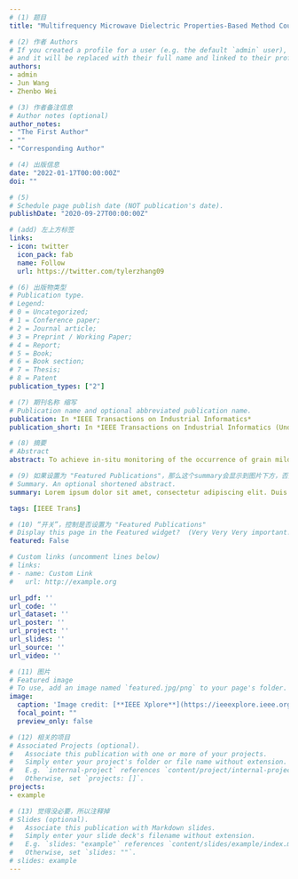```yaml
---
# (1) 题目
title: "Multifrequency Microwave Dielectric Properties-Based Method Coupled with SPA-PLSDA Algorithm for Rapid Discrimination of Grain Mildew"

# (2) 作者 Authors
# If you created a profile for a user (e.g. the default `admin` user), write the username (folder name) here 
# and it will be replaced with their full name and linked to their profile.
authors:
- admin
- Jun Wang
- Zhenbo Wei

# (3) 作者备注信息
# Author notes (optional)
author_notes:
- "The First Author"
- ""
- "Corresponding Author"

# (4) 出版信息
date: "2022-01-17T00:00:00Z"
doi: ""

# (5) 
# Schedule page publish date (NOT publication's date).
publishDate: "2020-09-27T00:00:00Z"

# (add) 左上方标签
links:
- icon: twitter
  icon_pack: fab
  name: Follow
  url: https://twitter.com/tylerzhang09

# (6) 出版物类型
# Publication type.
# Legend: 
# 0 = Uncategorized; 
# 1 = Conference paper; 
# 2 = Journal article;
# 3 = Preprint / Working Paper; 
# 4 = Report; 
# 5 = Book; 
# 6 = Book section;
# 7 = Thesis; 
# 8 = Patent
publication_types: ["2"]

# (7) 期刊名称 缩写
# Publication name and optional abbreviated publication name.
publication: In *IEEE Transactions on Industrial Informatics*
publication_short: In *IEEE Transactions on Industrial Informatics (Under review)*

# (8) 摘要
# Abstract
abstract: To achieve in-situ monitoring of the occurrence of grain mildew and ensure food safety, this study took paddy grains as the object and carried out the discrimination of paddy mildew based on microwave dielectric properties. The multi-frequency swept measurement technique was used to acquire the dielectric constant (DC) and dielectric loss factor (DLF) spectra (2.00–10.00 GHz) of healthy samples and samples with different moldy paddy content. To choose the most effective frequencies, 20 frequency subsets (DC subset 1~10, DLF subset 1~10) were generated by an algorithm coupled with the successive projections algorithm and partial least-squares discriminant analysis. Afterward, four key frequencies were determined from the 100 pairwise combinations of the two types of frequency subsets by exhaustive method. Dielectric properties at key frequencies and sample thickness were used as the input variables to establish the discriminating model for paddy mildew. The established microwave dielectric properties-based model achieved 100% accuracy in distinguishing healthy and moldy samples, showing perfect discriminant validity. Moreover, the discriminating model misclassified only 4.4% of samples with low moldy paddy content (≤ 30%), showing acceptable discriminant sensitivity. The results of this study should encourage future research on dielectric-based mildew detection in food processing and agriculture-related industries.

# (9) 如果设置为 "Featured Publications"，那么这个summary会显示到图片下方，否则就不会显示出来！
# Summary. An optional shortened abstract.
summary: Lorem ipsum dolor sit amet, consectetur adipiscing elit. Duis posuere tellus ac convallis placerat. Proin tincidunt magna sed ex sollicitudin condimentum.

tags: [IEEE Trans]

# (10) “开关”，控制是否设置为 "Featured Publications"
# Display this page in the Featured widget?  (Very Very Very important!!!)
featured: False

# Custom links (uncomment lines below)
# links:
# - name: Custom Link
#   url: http://example.org

url_pdf: ''
url_code: ''
url_dataset: ''
url_poster: ''
url_project: ''
url_slides: ''
url_source: ''
url_video: ''

# (11) 图片
# Featured image
# To use, add an image named `featured.jpg/png` to your page's folder. 
image:
  caption: 'Image credit: [**IEEE Xplore**](https://ieeexplore.ieee.org/Xplore/home.jsp)'
  focal_point: ""
  preview_only: false

# (12) 相关的项目
# Associated Projects (optional).
#   Associate this publication with one or more of your projects.
#   Simply enter your project's folder or file name without extension.
#   E.g. `internal-project` references `content/project/internal-project/index.md`.
#   Otherwise, set `projects: []`.
projects:
- example

# (13) 觉得没必要，所以注释掉
# Slides (optional).
#   Associate this publication with Markdown slides.
#   Simply enter your slide deck's filename without extension.
#   E.g. `slides: "example"` references `content/slides/example/index.md`.
#   Otherwise, set `slides: ""`.
# slides: example
---
```





